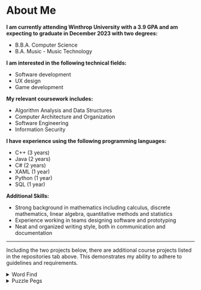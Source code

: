 # About Me

**I am currently attending Winthrop University with a 3.9 GPA and am expecting to graduate in December 2023 with two degrees:**
- B.B.A. Computer Science
- B.A. Music - Music Technology

**I am interested in the following technical fields:**
- Software development
- UX design
- Game development

**My relevant coursework includes:**
- Algorithm Analysis and Data Structures
- Computer Architecture and Organization
- Software Engineering
- Information Security

**I have experience using the following programming languages:**
- C++ (3 years)
- Java (2 years)
- C# (2 years)
- XAML (1 year)
- Python (1 year)
- SQL (1 year)

**Additional Skills:**
- Strong background in mathematics including calculus, discrete mathematics, linear algebra, quantitative methods and statistics
- Experience working in teams designing software and prototyping
- Neat and organized writing style, both in communication and documentation
---
Including the two projects below, there are additional course projects listed in the repositories tab above.  This demonstrates my ability to adhere to guidelines and requirements.

<details>
  <summary>Word Find</summary>
  <p>A short Java program that parses an input file and finds string matches orthogonally and diagonally within the input.
  </p>
  https://github.com/morrisc6/wordfind
</details>
<details>
  <summary>Puzzle Pegs</summary>
  <p>A Java program that solves the "Cracker Barrel" puzzle game with (optionally) given starting and ending positions.
  </p>
  https://github.com/morrisc6/puzzlepegs
</details>
